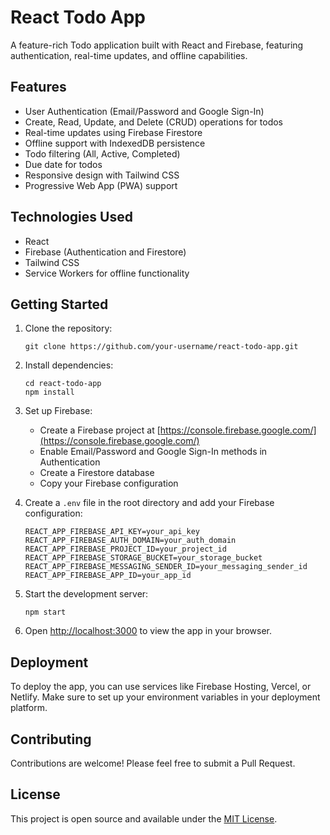 # React Todo App

A feature-rich Todo application built with React and Firebase, featuring authentication, real-time updates, and offline capabilities.

## Features

- User Authentication (Email/Password and Google Sign-In)
- Create, Read, Update, and Delete (CRUD) operations for todos
- Real-time updates using Firebase Firestore
- Offline support with IndexedDB persistence
- Todo filtering (All, Active, Completed)
- Due date for todos
- Responsive design with Tailwind CSS
- Progressive Web App (PWA) support

## Technologies Used

- React
- Firebase (Authentication and Firestore)
- Tailwind CSS
- Service Workers for offline functionality

## Getting Started

1. Clone the repository:
   ```
   git clone https://github.com/your-username/react-todo-app.git
   ```

2. Install dependencies:
   ```
   cd react-todo-app
   npm install
   ```

3. Set up Firebase:
   - Create a Firebase project at [https://console.firebase.google.com/](https://console.firebase.google.com/)
   - Enable Email/Password and Google Sign-In methods in Authentication
   - Create a Firestore database
   - Copy your Firebase configuration

4. Create a `.env` file in the root directory and add your Firebase configuration:
   ```
   REACT_APP_FIREBASE_API_KEY=your_api_key
   REACT_APP_FIREBASE_AUTH_DOMAIN=your_auth_domain
   REACT_APP_FIREBASE_PROJECT_ID=your_project_id
   REACT_APP_FIREBASE_STORAGE_BUCKET=your_storage_bucket
   REACT_APP_FIREBASE_MESSAGING_SENDER_ID=your_messaging_sender_id
   REACT_APP_FIREBASE_APP_ID=your_app_id
   ```

5. Start the development server:
   ```
   npm start
   ```

6. Open [http://localhost:3000](http://localhost:3000) to view the app in your browser.

## Deployment

To deploy the app, you can use services like Firebase Hosting, Vercel, or Netlify. Make sure to set up your environment variables in your deployment platform.

## Contributing

Contributions are welcome! Please feel free to submit a Pull Request.

## License

This project is open source and available under the [MIT License](LICENSE).